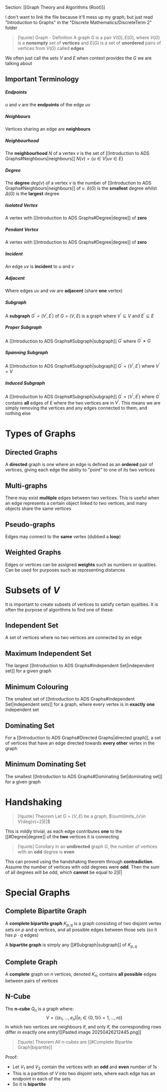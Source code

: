 Section: [[Graph Theory and Algorithms (Root)]]

I don't want to link the file because it'll mess up my graph, but just read "Introduction to Graphs" in the "Discrete Mathematics/DiscreteTerm 2" folder

>[!quote] Graph - Definition
>A graph $G$ is a pair $V(G),E(G)$, where $V(G)$ is a **nonempty** set of **vertices** and $E(G)$ is a set of **unordered** pairs of vertices from $V(G)$ called **edges**

We often just call the sets $V$ and $E$ when context provides the $G$ we are talking about
## Important Terminology
##### Endpoints
$u$ and $v$ are the **endpoints** of the edge $uv$
##### Neighbours
Vertices sharing an edge are **neighbours**
##### Neighbourhood
The **neighbourhood** $N$ of a vertex $v$ is the set of [[Introduction to ADS Graphs#Neighbours|neighbours]] $N(v)=\lbrace u\in V|uv\in E\rbrace$ 
##### Degree
The **degree** $deg(v)$ of a vertex $v$ is the number of [[Introduction to ADS Graphs#Neighbours|neighbours]] of $v$. $\delta(G)$ is the **smallest** degree whilst $\Delta(G)$ is the **largest** degree
##### Isolated Vertex
A vertex with [[Introduction to ADS Graphs#Degree|degree]] of **zero**
##### Pendant Vertex
A vertex with [[Introduction to ADS Graphs#Degree|degree]] of **zero**
##### Incident
An edge $uv$ is **incident** to $u$ and $v$
##### Adjacent
Where edges $uv$ and $vw$ are **adjacent** (share **one** vertex)
##### Subgraph
A **subgraph** $G^\prime=(V^\prime,E^\prime)$ of $G=(V,E)$ is a graph where $V^\prime\subseteq V$ and $E^\prime\subseteq E$ 
##### Proper Subgraph
A [[Introduction to ADS Graphs#Subgraph|subgraph]] $G^\prime$ where $G^\prime\neq G$ 
##### Spanning Subgraph
A [[Introduction to ADS Graphs#Subgraph|subgraph]] $G^\prime=(V^\prime,E^\prime)$ where $V^\prime= V$
##### Induced Subgraph
A [[Introduction to ADS Graphs#Subgraph|subgraph]] $G^\prime=(V^\prime,E^\prime)$ where $G^\prime$ contains **all** edges of $E$ where the two vertices are in $V^\prime$. This means we are simply removing the vertices and any edges connected to them, and nothing else
# Types of Graphs
## Directed Graphs

A **directed** graph is one where an edge is defined as an **ordered** pair of vertices, giving each edge the ability to "point" to one of its two vertices
## Multi-graphs

There may exist **multiple** edges between two vertices. This is useful when an edge represents a certain object linked to two vertices, and many objects share the same vertices
## Pseudo-graphs

Edges may connect to the **same** vertex (dubbed a **loop**)
## Weighted Graphs

Edges or vertices can be assigned **weights** such as numbers or qualities. Can be used for purposes such as representing distances
# Subsets of $V$

It is important to create subsets of vertices to satisfy certain qualities. It is often the purpose of algorithms to find one of these:
## Independent Set

A set of vertices where no two vertices are connected by an edge
## Maximum Independent Set

The largest [[Introduction to ADS Graphs#Independent Set|independent set]] for a given graph
## Minimum Colouring

The smallest set of [[Introduction to ADS Graphs#Independent Set|independent sets]] for a graph, where every vertex is in **exactly** **one** independent set
## Dominating Set

For a [[Introduction to ADS Graphs#Directed Graphs|directed graph]], a set of vertices that have an edge directed towards **every other** vertex in the graph
## Minimum Dominating Set

The smallest [[Introduction to ADS Graphs#Dominating Set|dominating set]] for a given graph
# Handshaking

>[!quote] Theorem
>Let $G=(V,E)$ be a graph, $\sum\limits_{v\in V}deg(v)=2|E|$

This is mildly trivial, as each edge contributes **one** to the [[#Degree|degree]] of the **two** vertices it is connecting

>[!quote] Corollary
>In an **undirected** graph $G$, the number of vertices with an **odd** degree is **even**

This can proved using the handshaking theorem through **contradiction**. Assume the number of vertices with odd degrees were **odd**. Then the sum of all degrees will be odd, which **cannot** be equal to $2|E|$
# Special Graphs
## Complete Bipartite Graph

A **complete bipartite graph** $K_{p,q}$ is a graph consisting of two disjoint vertex sets on $p$ and $q$ vertices, and all possible edges between those sets (so it has $p\cdot q$ edges)

A **bipartite graph** is simply any [[#Subgraph|subgraph]] of $K_{p,q}$
## Complete Graph

A **complete** graph on $n$ vertices, denoted $K_n$, contains **all possible** edges between pairs of vertices 
## N-Cube

The **n-cube** $Q_n$ is a graph where:
$$V=\lbrace(e_1,\dots,e_n)|e_i\in\lbrace0,1\rbrace(i=1,\dots,n)\rbrace$$
In which two vertices are neighbours if, and only if, the corresponding rows differ in exactly one entry![[Pasted image 20250426212445.png]]
>[!quote] Theorem
>All n-cubes are [[#Complete Bipartite Graph|bipartite]]

Proof:

- Let $V_1$ and $V_2$ contain the vertices with an **odd** and **even** number of 1s
- This is a partition of $V$ into two disjoint sets, where each edge has an endpoint in each of the sets
- So it is **bipartite**